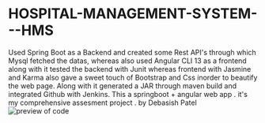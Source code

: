 # HOSPITAL-MANAGEMENT-SYSTEM---HMS
Used Spring Boot as a Backend and created some Rest API's through which Mysql fetched the datas, whereas also used Angular CLI 13 as a frontend along with it tested the backend with Junit whereas frontend with Jasmine and Karma also gave a sweet touch of Bootstrap and Css inorder to beautify the web page. Along with it generated a JAR through maven build and integrated Github with Jenkins.
This a springboot + angular web app .
it's my comprehensive assesment project . by Debasish Patel
![preview of code](https://github.com/Debasishpatel/HOSPITAL-MANAGEMENT-SYSTEM---HMS/blob/main/)
